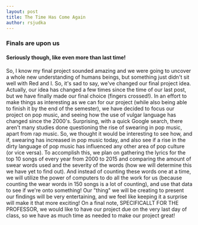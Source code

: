 ```yaml
---
layout: post
title: The Time Has Come Again
author: rsjudka
---
```


### Finals are upon us

#### Seriously though, like even more than last time!

So, I know my final project sounded amazing and we were going to uncover a whole new understanding of humans beings, but something just didn't sit well with Red and I. So, it's sad to say, we've changed our final project idea. Actually, our idea has changed a few times since the time of our last post, but we have finally made our final choice (fingers crossed!). 
In an effort to make things as interesting as we can for our project (while also being able to finish it by the end of the semester), we have decided to focus our project on pop music, and seeing how the use of vulgar language has changed since the 2000's. Surprising, with a quick Google search, there aren't many studies done questioning the rise of swearing in pop music, apart from rap music. So, we thought it would be interesting to see how, and if, swearing has increased in pop music today, and also see if a rise in the dirty language of pop music has influenced any other area of pop culture (or vice versa).
To accomplish this, we plan on gathering the lyrics for the top 10 songs of every year from 2000 to 2015 and comparing the amount of swear words used and the severity of the words (how we will determine this we have yet to find out). And instead of counting these words one at a time, we will utilize the power of computers to do all the work for us (because counting the wear words in 150 songs is a lot of counting), and use that data to see if we're onto something!
Our "thing" we will be creating to present our findings will be very entertaining, and we feel like keeping it a surprise will make it that more exciting!
On a final note, SPECIFICALLT FOR THE PROFESSOR, we would like to have our project due on the very last day of class, so we have as much time as needed to make our project great!

